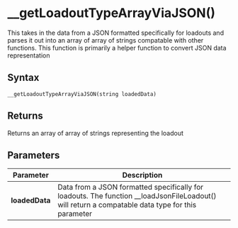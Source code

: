 # __getLoadoutTypeArrayViaJSON()
This takes in the data from a JSON formatted specifically for loadouts and parses it out into an array of array of strings compatable with other functions. This function is primarily a helper function to convert JSON data representation


## Syntax
```pythons
__getLoadoutTypeArrayViaJSON(string loadedData)
```

## Returns
Returns an array of array of strings representing the loadout

## Parameters
|Parameter      |Description        |
|---------------|-------------------|
|**loadedData**| Data from a JSON formatted specifically for loadouts. The function __loadJsonFileLoadout() will return a compatable data type for this parameter|